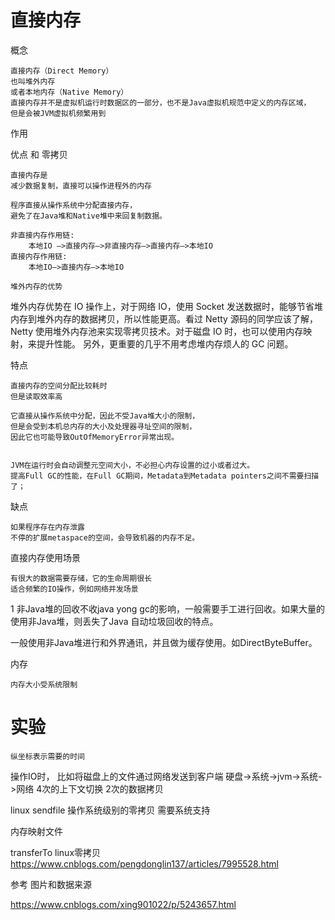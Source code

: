 
# 直接内存

概念

    直接内存（Direct Memory）
    也叫堆外内存
	或者本地内存（Native Memory）
    直接内存并不是虚拟机运行时数据区的一部分，也不是Java虚拟机规范中定义的内存区域，
    但是会被JVM虚拟机频繁用到	

作用

优点 和 零拷贝

    直接内存是
	减少数据复制，直接可以操作进程外的内存

	程序直接从操作系统中分配直接内存，
	避免了在Java堆和Native堆中来回复制数据。

	非直接内存作用链: 
		本地IO –>直接内存–>非直接内存–>直接内存–>本地IO 
	直接内存作用链: 
		本地IO–>直接内存–>本地IO
		
    堆外内存的优势
堆外内存优势在 IO 操作上，对于网络 IO，使用 Socket 发送数据时，能够节省堆内存到堆外内存的数据拷贝，所以性能更高。看过 Netty 源码的同学应该了解，Netty 使用堆外内存池来实现零拷贝技术。对于磁盘 IO 时，也可以使用内存映射，来提升性能。
另外，更重要的几乎不用考虑堆内存烦人的 GC 问题。


特点

	直接内存的空间分配比较耗时
	但是读取效率高

	它直接从操作系统中分配，因此不受Java堆大小的限制，
	但是会受到本机总内存的大小及处理器寻址空间的限制，
	因此它也可能导致OutOfMemoryError异常出现。


    JVM在运行时会自动调整元空间大小，不必担心内存设置的过小或者过大。
    提高Full GC的性能，在Full GC期间，Metadata到Metadata pointers之间不需要扫描了；

缺点

    如果程序存在内存泄露
    不停的扩展metaspace的空间，会导致机器的内存不足。
    
    
直接内存使用场景

	有很大的数据需要存储，它的生命周期很长
	适合频繁的IO操作，例如网络并发场景	
    
    
    
1 非Java堆的回收不收java yong gc的影响，一般需要手工进行回收。如果大量的使用非Java堆，则丢失了Java 自动垃圾回收的特点。

   一般使用非Java堆进行和外界通讯，并且做为缓存使用。如DirectByteBuffer。



内存

    内存大小受系统限制
    

# 实验

	纵坐标表示需要的时间


操作IO时，
比如将磁盘上的文件通过网络发送到客户端
硬盘->系统->jvm->系统->网络
4次的上下文切换
2次的数据拷贝


linux sendfile 
操作系统级别的零拷贝
需要系统支持

内存映射文件

transferTo 
linux零拷贝
https://www.cnblogs.com/pengdonglin137/articles/7995528.html


参考
图片和数据来源

https://www.cnblogs.com/xing901022/p/5243657.html
